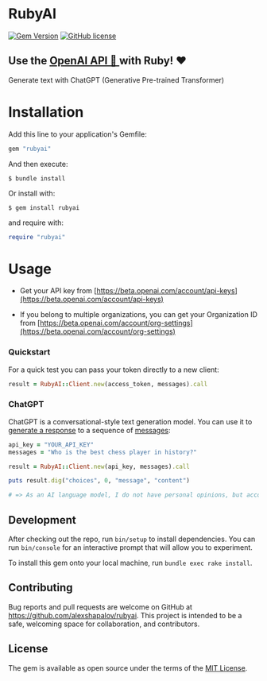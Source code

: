 # RubyAI

[![Gem Version](https://badge.fury.io/rb/rubyai.svg)](https://badge.fury.io/rb/rubyai)
[![GitHub license](https://img.shields.io/badge/license-MIT-blue.svg)](https://github.com/alexshapalov/rubyai/blob/main/LICENSE.txt)

## Use the [OpenAI API 🤖 ](https://openai.com/blog/openai-api/) with Ruby! ❤️

Generate text with ChatGPT (Generative Pre-trained Transformer)



# Installation

Add this line to your application's Gemfile:

```ruby
gem "rubyai"
```

And then execute:

    $ bundle install


Or install with:

    $ gem install rubyai

and require with:

```ruby
require "rubyai"
```

# Usage

- Get your API key from [https://beta.openai.com/account/api-keys](https://beta.openai.com/account/api-keys)

- If you belong to multiple organizations, you can get your Organization ID from [https://beta.openai.com/account/org-settings](https://beta.openai.com/account/org-settings)

### Quickstart

For a quick test you can pass your token directly to a new client:

```ruby
result = RubyAI::Client.new(access_token, messages).call
```

### ChatGPT

ChatGPT is a conversational-style text generation model.
You can use it to [generate a response](https://platform.openai.com/docs/api-reference/chat/create) to a sequence of [messages](https://platform.openai.com/docs/guides/chat/introduction):

```ruby
api_key = "YOUR_API_KEY"
messages = "Who is the best chess player in history?"

result = RubyAI::Client.new(api_key, messages).call

puts result.dig("choices", 0, "message", "content")

# => As an AI language model, I do not have personal opinions, but according to historical records, Garry Kasparov is often considered as one of the best chess players in history. Other notable players include Magnus Carlsen, Bobby Fischer, and Jose Capablanca.
```

## Development

After checking out the repo, run `bin/setup` to install dependencies. You can run `bin/console` for an interactive prompt that will allow you to experiment.

To install this gem onto your local machine, run `bundle exec rake install`.


## Contributing

Bug reports and pull requests are welcome on GitHub at <https://github.com/alexshapalov/rubyai>. This project is intended to be a safe, welcoming space for collaboration, and contributors.

## License

The gem is available as open source under the terms of the [MIT License](https://opensource.org/licenses/MIT).
